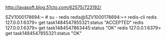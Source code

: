 http://lavasoft.blog.51cto.com/62575/723192/


SZV1000178694:~ # su - redis
redis@SZV1000178694:~> redis-cli
redis 127.0.0.1:6379> get task1484547855321:status
"ACCEPTED"
redis 127.0.0.1:6379> get task1484547863445:status
"OK"
redis 127.0.0.1:6379> get task1484547855321:status
"OK"


